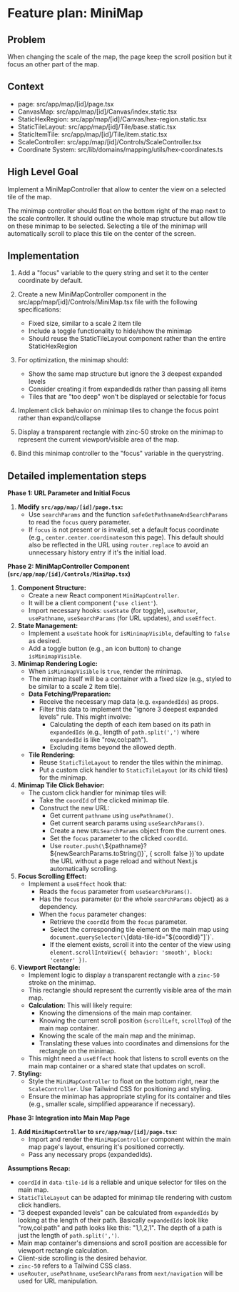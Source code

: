 # Feature plan: MiniMap

## Problem

When changing the scale of the map, the page keep the scroll position but it focus an other part of the map.

## Context

- page: src/app/map/[id]/page.tsx
- CanvasMap: src/app/map/[id]/Canvas/index.static.tsx
- StaticHexRegion: src/app/map/[id]/Canvas/hex-region.static.tsx
- StaticTileLayout: src/app/map/[id]/Tile/base.static.tsx
- StaticItemTile: src/app/map/[id]/Tile/item.static.tsx
- ScaleController: src/app/map/[id]/Controls/ScaleController.tsx
- Coordinate System: src/lib/domains/mapping/utils/hex-coordinates.ts

## High Level Goal

Implement a MiniMapController that allow to center the view on a selected tile of the map.

The minimap controller should float on the bottom right of the map next to the scale controller. It should outline the whole map structure but allow tile on these minimap to be selected. Selecting a tile of the minimap will automatically scroll to place this tile on the center of the screen.

## Implementation

1. Add a "focus" variable to the query string and set it to the center coordinate by default.

2. Create a new MiniMapController component in the src/app/map/[id]/Controls/MiniMap.tsx file with the following specifications:

   - Fixed size, similar to a scale 2 item tile
   - Include a toggle functionality to hide/show the minimap
   - Should reuse the StaticTileLayout component rather than the entire StaticHexRegion

3. For optimization, the minimap should:

   - Show the same map structure but ignore the 3 deepest expanded levels
   - Consider creating it from expandedIds rather than passing all items
   - Tiles that are "too deep" won't be displayed or selectable for focus

4. Implement click behavior on minimap tiles to change the focus point rather than expand/collapse

5. Display a transparent rectangle with zinc-50 stroke on the minimap to represent the current viewport/visible area of the map.

6. Bind this minimap controller to the "focus" variable in the querystring.

## Detailed implementation steps

**Phase 1: URL Parameter and Initial Focus**

1.  **Modify `src/app/map/[id]/page.tsx`:**
    - Use `searchParams` and the function `safeGetPathnameAndSearchParams` to read the `focus` query parameter.
    - If `focus` is not present or is invalid, set a default focus coordinate (e.g., `center.center.coordinates`on this page). This default should also be reflected in the URL using `router.replace` to avoid an unnecessary history entry if it's the initial load.

**Phase 2: MiniMapController Component (`src/app/map/[id]/Controls/MiniMap.tsx`)**

1.  **Component Structure:**
    - Create a new React component `MiniMapController`.
    - It will be a client component (`'use client'`).
    - Import necessary hooks: `useState` (for toggle), `useRouter`, `usePathname`, `useSearchParams` (for URL updates), and `useEffect`.
2.  **State Management:**
    - Implement a `useState` hook for `isMinimapVisible`, defaulting to `false` as desired.
    - Add a toggle button (e.g., an icon button) to change `isMinimapVisible`.
3.  **Minimap Rendering Logic:**
    - When `isMinimapVisible` is `true`, render the minimap.
    - The minimap itself will be a container with a fixed size (e.g., styled to be similar to a scale 2 item tile).
    - **Data Fetching/Preparation:**
      - Receive the necessary map data (e.g. `expandedIds`) as props.
      - Filter this data to implement the "ignore 3 deepest expanded levels" rule. This might involve:
        - Calculating the depth of each item based on its path in `expandedIds` (e.g., length of `path.split(',')` where `expandedId` is like "row,col:path").
        - Excluding items beyond the allowed depth.
    - **Tile Rendering:**
      - Reuse `StaticTileLayout` to render the tiles within the minimap.
      - Put a custom click handler to `StaticTileLayout` (or its child tiles) for the minimap.
4.  **Minimap Tile Click Behavior:**
    - The custom click handler for minimap tiles will:
      - Take the `coordId` of the clicked minimap tile.
      - Construct the new URL:
        - Get current `pathname` using `usePathname()`.
        - Get current search params using `useSearchParams()`.
        - Create a new `URLSearchParams` object from the current ones.
        - Set the `focus` parameter to the clicked `coordId`.
        - Use `router.push(\`\${pathname}?\${newSearchParams.toString()}\`, { scroll: false })`to update the URL without a page reload and without Next.js automatically scrolling.
5.  **Focus Scrolling Effect:**
    - Implement a `useEffect` hook that:
      - Reads the `focus` parameter from `useSearchParams()`.
      - Has the `focus` parameter (or the whole `searchParams` object) as a dependency.
      - When the `focus` parameter changes:
        - Retrieve the `coordId` from the `focus` parameter.
        - Select the corresponding tile element on the main map using `document.querySelector(\`[data-tile-id="${coordId}"]\`)`.
        - If the element exists, scroll it into the center of the view using `element.scrollIntoView({ behavior: 'smooth', block: 'center' })`.
6.  **Viewport Rectangle:**
    - Implement logic to display a transparent rectangle with a `zinc-50` stroke on the minimap.
    - This rectangle should represent the currently visible area of the main map.
    - **Calculation:** This will likely require:
      - Knowing the dimensions of the main map container.
      - Knowing the current scroll position (`scrollLeft`, `scrollTop`) of the main map container.
      - Knowing the scale of the main map and the minimap.
      - Translating these values into coordinates and dimensions for the rectangle on the minimap.
    - This might need a `useEffect` hook that listens to scroll events on the main map container or a shared state that updates on scroll.
7.  **Styling:**
    - Style the `MiniMapController` to float on the bottom right, near the `ScaleController`. Use Tailwind CSS for positioning and styling.
    - Ensure the minimap has appropriate styling for its container and tiles (e.g., smaller scale, simplified appearance if necessary).

**Phase 3: Integration into Main Map Page**

1.  **Add `MiniMapController` to `src/app/map/[id]/page.tsx`:**
    - Import and render the `MiniMapController` component within the main map page's layout, ensuring it's positioned correctly.
    - Pass any necessary props (expandedIds).

**Assumptions Recap:**

- `coordId` in `data-tile-id` is a reliable and unique selector for tiles on the main map.
- `StaticTileLayout` can be adapted for minimap tile rendering with custom click handlers.
- "3 deepest expanded levels" can be calculated from `expandedIds` by looking at the length of their path. Basically `expandedIds` look like "row,col:path" and path looks like this: "1,1,2,1". The depth of a path is just the length of `path.split(',')`.
- Main map container's dimensions and scroll position are accessible for viewport rectangle calculation.
- Client-side scrolling is the desired behavior.
- `zinc-50` refers to a Tailwind CSS class.
- `useRouter`, `usePathname`, `useSearchParams` from `next/navigation` will be used for URL manipulation.
